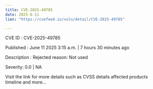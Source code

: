 ```yaml
---
title: CVE-2025-49785
date: 2025-6-11
lien: "https://cvefeed.io/vuln/detail/CVE-2025-49785"

---
```


CVE ID : CVE-2025-49785

Published :  June 11
2025
3:15 a.m. | 7 hours
30 minutes ago

Description : Rejected reason: Not used

Severity: 0.0 | NA

Visit the link for more details
such as CVSS details
affected products
timeline
and more...
